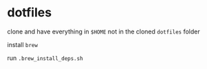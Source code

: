 # dotfiles

clone and have everything in `$HOME` not in the cloned `dotfiles` folder

install `brew`

run `.brew_install_deps.sh`
